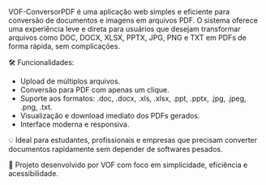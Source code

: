 VOF-ConversorPDF é uma aplicação web simples e eficiente para conversão de documentos e imagens em arquivos PDF. O sistema oferece uma experiência leve e direta para usuários que desejam transformar arquivos como DOC, DOCX, XLSX, PPTX, JPG, PNG e TXT em PDFs de forma rápida, sem complicações.

🛠️ Funcionalidades:
- Upload de múltiplos arquivos.
- Conversão para PDF com apenas um clique.
- Suporte aos formatos: .doc, .docx, .xls, .xlsx, .ppt, .pptx, .jpg, .jpeg, .png, .txt.
- Visualização e download imediato dos PDFs gerados.
- Interface moderna e responsiva.

💡 Ideal para estudantes, profissionais e empresas que precisam converter documentos rapidamente sem depender de softwares pesados.

🚀 Projeto desenvolvido por VOF com foco em simplicidade, eficiência e acessibilidade.
